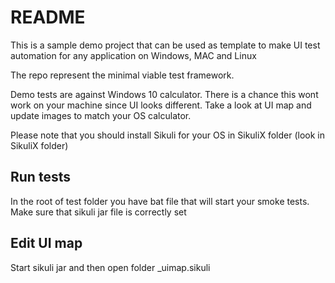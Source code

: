 # README #

This is a sample demo project that can be used as template to make UI test automation for any application on Windows, MAC and Linux

The repo represent the minimal viable test framework. 

Demo tests are against Windows 10 calculator. There is a chance this wont work on your machine since UI looks different. Take a look at UI map and update images to match your OS calculator.

Please note that you should install Sikuli for your OS in SikuliX folder (look in SikuliX folder)

## Run tests 
In the root of test folder you have bat file that will start your smoke tests. Make sure that sikuli jar file is correctly set

## Edit UI map
Start sikuli jar and then open folder _uimap.sikuli

